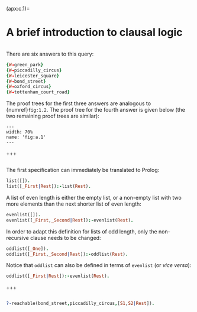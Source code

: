 <!--H3: Section C.1-->
(apx:c.1)=
# A brief introduction to clausal logic #

```{solution} ex:1.2
```

There are six answers to this query:
```Prolog
{W→green_park}
{W→piccadilly_circus}
{W→leicester_square}
{W→bond_street}
{W→oxford_circus}
{W→tottenham_court_road}
```
The proof trees for the first three answers are analogous to {numref}`fig:1.2`. The proof tree for the fourth answer is given below (the two remaining proof trees are similar):
```{figure} /src/fig/appendices/image002.svg
---
width: 70%
name: 'fig:a.1'
---
```

+++

```{solution} ex:1.4
```

The first specification can immediately be translated to Prolog:
```Prolog
list([]).
list([_First|Rest]):-list(Rest).
```
A list of even length is either the empty list, or a non-empty list with two more elements than the next shorter list of even length:
```Prolog
evenlist([]).
evenlist([_First,_Second|Rest]):-evenlist(Rest).
```
In order to adapt this definition for lists of odd length, only the non-recursive clause needs to be changed:
```Prolog
oddlist([_One]).
oddlist([_First,_Second|Rest]):-oddlist(Rest).
```
Notice that `oddlist` can also be defined in terms of `evenlist` (or *vice versa*):
```Prolog
oddlist([_First|Rest]):-evenlist(Rest).
```

+++

```{solution} ex:1.5
```

```Prolog
?-reachable(bond_street,piccadilly_circus,[S1,S2|Rest]).
```

